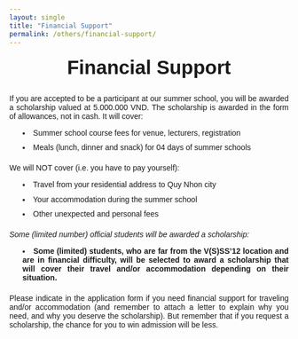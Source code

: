 ```yaml
---
layout: single
title: "Financial Support"
permalink: /others/financial-support/
---
```


<style>
  .home-container {
    text-align: center;
    font-family: sans-serif;
  }
  .main-heading {
    font-size: 2.5em;
    text-align: center;
    margin-top: 0.5em;
    margin-bottom: 0.2em;
  }
  .sub-heading {
    font-size: 1.2em;
    margin-bottom: 0.5em;
  }
  .date-location {
    margin-bottom: 1.5em;
  }
  .nav-button {
    display: inline-block;
    padding: 10px 20px;
    margin: 0 10px 20px 10px;
    background-color: #007bff;
    color: white;
    text-decoration: none;
    border-radius: 5px;
    border: none;
    cursor: pointer;
    font-size: 1em;
  }
  .nav-button:hover {
    background-color: #0056b3;
  }
  .home-image {
    max-width: 100%;
    height: auto;
    border-radius: 8px;
    margin-bottom: 2em;
  }
  .section {
    margin: 2em 0;
    text-align: justify;
  }
  .section img {
     max-width: 100%;
     height: auto;
     border-radius: 8px;
  }
  .section-button {
     margin-top: 1em;
  }
  .section ul {
     list-style-position: inside;
     text-align: justify;
     margin-bottom: 1.5em;
  }
  .section li {
     margin-bottom: 0.75em;
  }
  .numbered-list {
     list-style: none;          /* Remove default numbering */
     counter-reset: my-counter; /* Initialize a counter */
}
.numbered-list li::before {
     counter-increment: my-counter; /* Increment the counter for each list item */
     content: "(" counter(my-counter) ") "; /* Display the counter with parentheses */
     margin-right: 5px;      /* Add some space after the number */
     margin-bottom: 1.5em
}
.faq-container {
  max-width: 800px;
  margin: 20px auto;
  border: 1px solid #eee;
  padding: 20px;
  box-shadow: 0 2px 5px rgba(0,0,0,0.1);
}
.faq-item {
  margin-bottom: 15px;
  border-bottom: 1px solid #534c4cff;
  padding-bottom: 15px;
}
.faq-item:last-child {
  border-bottom: none; /* No border for the last item */
  margin-bottom: 0;
  padding-bottom: 0;
}
.faq-question {
  font-weight: bold;
  cursor: pointer;
  padding: 10px 0;
  justify-content: space-between; 
  align-items: center;
}
</style>


<div class="home-container">
    <h1 class = "main-heading" >
        Financial Support
    </h1>
    <div class = "section">
        <p>
            If you are accepted to be a participant at our summer school, you will be awarded a scholarship valued at 5.000.000 VND. The scholarship is awarded in the form of allowances, not in cash. It will cover:
        </p>
        <ul>
            <li>Summer school course fees for venue, lecturers, registration</li>
            <li>Meals (lunch, dinner and snack) for 04 days of summer schools</li>
        </ul>
        <p>
            We will NOT cover (i.e. you have to pay yourself):
        </p>
        <ul>
            <li>Travel from your residential address to Quy Nhon city</li>
            <li>Your accommodation during the summer school</li>
            <li>Other unexpected and personal fees</li>
        </ul>
        <p><em>
            Some (limited number) official students will be awarded a scholarship:
        </em></p>
        <ul>
            <li><strong>Some (limited) students, who are far from the V(S)SS’12 location and are in financial difficulty, will be selected to award a scholarship that will cover their travel and/or accommodation depending on their situation.</strong></li>
        </ul>
        <p>
            Please indicate in the application form if you need financial support for traveling and/or accommodation (and remember to attach a letter to explain why you need, and why you deserve the scholarship). But remember that if you request a scholarship, the chance for you to win admission will be less.
        </p>
    </div>
</div>